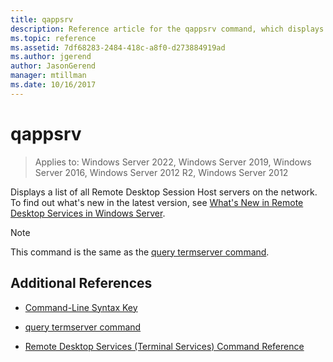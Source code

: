 ```yaml
---
title: qappsrv
description: Reference article for the qappsrv command, which displays a list of all Remote Desktop Session Host servers on the network.
ms.topic: reference
ms.assetid: 7df68283-2484-418c-a8f0-d273884919ad
ms.author: jgerend
author: JasonGerend
manager: mtillman
ms.date: 10/16/2017
---
```


# qappsrv

>Applies to: Windows Server 2022, Windows Server 2019, Windows Server 2016, Windows Server 2012 R2, Windows Server 2012

Displays a list of all Remote Desktop Session Host servers on the network. To find out what's new in the latest version, see [What's New in Remote Desktop Services in Windows Server](/previous-versions/windows/it-pro/windows-server-2012-r2-and-2012/dn283323(v=ws.11)).

> [!NOTE]
> This command is the same as the [query termserver command](query-termserver.md).

## Additional References

- [Command-Line Syntax Key](command-line-syntax-key.md)

- [query termserver command](query-termserver.md)

- [Remote Desktop Services (Terminal Services) Command Reference](remote-desktop-services-terminal-services-command-reference.md)
